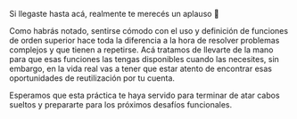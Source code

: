 Si llegaste hasta acá, realmente te merecés un aplauso :clap:

Como habrás notado, sentirse cómodo con el uso y definición de funciones de orden superior hace toda la diferencia a la hora de resolver problemas complejos y que tienen a repetirse. Acá tratamos de llevarte de la mano para que esas funciones las tengas disponibles cuando las necesites, sin embargo, en la vida real vas a tener que estar atento de encontrar esas oportunidades de reutilización por tu cuenta.

Esperamos que esta práctica te haya servido para terminar de atar cabos sueltos y prepararte para los próximos desafíos funcionales.